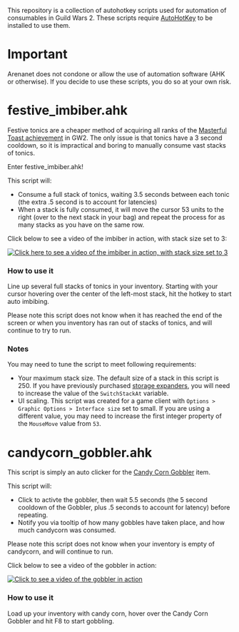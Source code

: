 This repository is a collection of autohotkey scripts used for automation of consumables in Guild Wars 2. These scripts require [AutoHotKey](https://www.autohotkey.com/) to be installed to use them.

# Important

Arenanet does not condone or allow the use of automation software (AHK or otherwise). If you decide to use these scripts, you do so at your own risk.

# festive_imbiber.ahk

Festive tonics are a cheaper method of acquiring all ranks of the [Masterful Toast achievement](https://wiki.guildwars2.com/wiki/Masterful_Toast) in GW2. The only issue is that tonics have a 3 second cooldown, so it is impractical and boring to manually consume vast stacks of tonics.

Enter festive_imbiber.ahk!

This script will:

- Consume a full stack of tonics, waiting 3.5 seconds between each tonic (the extra .5 second is to account for latencies)
- When a stack is fully consumed, it will move the cursor 53 units to the right (over to the next stack in your bag) and repeat the process for as many stacks as you have on the same row.

Click below to see a video of the imbiber in action, with stack size set to 3:

[![Click here to see a video of the imbiber in action, with stack size set to 3](https://img.youtube.com/vi/oXSInKh3MV4/hqdefault.jpg)](https://www.youtube.com/watch?v=oXSInKh3MV4)

### How to use it

Line up several full stacks of tonics in your inventory. Starting with your cursor hovering over the center of the left-most stack, hit the hotkey to start auto imbibing.

Please note this script does not know when it has reached the end of the screen or when you inventory has ran out of stacks of tonics, and will continue to try to run.

### Notes

You may need to tune the script to meet following requirements:

- Your maximum stack size. The default size of a stack in this script is 250. If you have previously purchased [storage expanders](https://wiki.guildwars2.com/wiki/Storage_Expander), you will need to increase the value of the `SwitchStackAt` variable.
- UI scaling. This script was created for a game client with `Options > Graphic Options > Interface size` set to small. If you are using a different value, you may need to increase the first integer property of the `MouseMove` value from `53`.

# candycorn_gobbler.ahk

This script is simply an auto clicker for the [Candy Corn Gobbler](https://wiki.guildwars2.com/wiki/Candy_Corn_Gobbler) item.

This script will:

- Click to activte the gobbler, then wait 5.5 seconds (the 5 second cooldown of the Gobbler, plus .5 seconds to account for latency) before repeating.
- Notify you via tooltip of how many gobbles have taken place, and how much candycorn was consumed.

Please note this script does not know when your inventory is empty of candycorn, and will continue to run.

Click below to see a video of the gobbler in action:

[![Click to see a video of the gobbler in action](https://img.youtube.com/vi/xF9km3d2qDY/hqdefault.jpg)](https://www.youtube.com/watch?v=xF9km3d2qDY)

### How to use it

Load up your inventory with candy corn, hover over the Candy Corn Gobbler and hit F8 to start gobbling.
